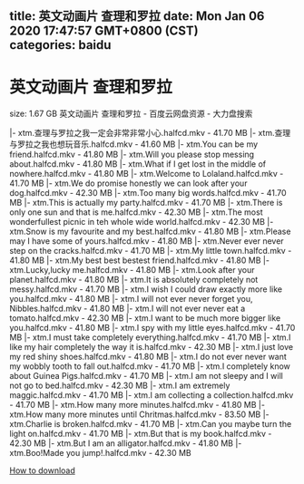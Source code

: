 
title: 英文动画片 查理和罗拉
date: Mon Jan 06 2020 17:47:57 GMT+0800 (CST)    
categories: baidu
---

# 英文动画片 查理和罗拉
size: 1.67 GB
 英文动画片 查理和罗拉 - 百度云网盘资源 - 大力盘搜索
 
|- xtm.查理与罗拉之我一定会非常非常小心.halfcd.mkv - 41.70 MB
|- xtm.查理与罗拉之我也想玩音乐.halfcd.mkv - 41.60 MB
|- xtm.You can be my friend.halfcd.mkv - 41.80 MB
|- xtm.Will you please stop messing about.halfcd.mkv - 41.80 MB
|- xtm.What if I get lost in the middle of nowhere.halfcd.mkv - 41.80 MB
|- xtm.Welcome to Lolaland.halfcd.mkv - 41.70 MB
|- xtm.We do promise honestly we can look after your dog.halfcd.mkv - 42.30 MB
|- xtm.Too many big words.halfcd.mkv - 41.70 MB
|- xtm.This is actually my party.halfcd.mkv - 41.70 MB
|- xtm.There is only one sun and that is me.halfcd.mkv - 42.30 MB
|- xtm.The most wonderfullest picnic in teh whole wide world.halfcd.mkv - 42.30 MB
|- xtm.Snow is my favourite and my best.halfcd.mkv - 41.80 MB
|- xtm.Please may I have some of yours.halfcd.mkv - 41.80 MB
|- xtm.Never ever never step on the cracks.halfcd.mkv - 41.70 MB
|- xtm.My little town.halfcd.mkv - 41.80 MB
|- xtm.My best best bestest friend.halfcd.mkv - 41.80 MB
|- xtm.Lucky,lucky me.halfcd.mkv - 41.80 MB
|- xtm.Look after your planet.halfcd.mkv - 41.80 MB
|- xtm.It is absolutely completely not messy.halfcd.mkv - 41.70 MB
|- xtm.I wish I could draw exactly more like you.halfcd.mkv - 41.80 MB
|- xtm.I will not ever never forget you, Nibbles.halfcd.mkv - 41.80 MB
|- xtm.I will not ever never eat a tomato.halfcd.mkv - 42.30 MB
|- xtm.I want to be much more bigger like you.halfcd.mkv - 41.80 MB
|- xtm.I spy with my little eyes.halfcd.mkv - 41.70 MB
|- xtm.I must take completely everything.halfcd.mkv - 41.70 MB
|- xtm.I like my hair completely the way it is.halfcd.mkv - 42.30 MB
|- xtm.I just love my red shiny shoes.halfcd.mkv - 41.80 MB
|- xtm.I do not ever never want my wobbly tooth to fall out.halfcd.mkv - 41.70 MB
|- xtm.I completely know about Guinea Pigs.halfcd.mkv - 41.70 MB
|- xtm.I am not sleepy and I will not go to bed.halfcd.mkv - 42.30 MB
|- xtm.I am extremely maggic.halfcd.mkv - 41.70 MB
|- xtm.I am collecting a collection.halfcd.mkv - 41.70 MB
|- xtm.How many more minutes.halfcd.mkv - 41.80 MB
|- xtm.How many more minutes until Chritmas.halfcd.mkv - 83.50 MB
|- xtm.Charlie is broken.halfcd.mkv - 41.70 MB
|- xtm.Can you maybe turn the light on.halfcd.mkv - 41.70 MB
|- xtm.But that is my book.halfcd.mkv - 42.30 MB
|- xtm.But I am an alligator.halfcd.mkv - 41.80 MB
|- xtm.Boo!Made you jump!.halfcd.mkv - 42.30 MB

[How to download](https://bpcam.bemobtrk.com/go/2ceec3aa-1ca2-46d6-b9ff-aaa5c184517c?jno=3239)
